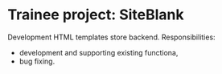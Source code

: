# Trainee project: SiteBlank

Development HTML templates store backend. 
Responsibilities:
- development and supporting existing functiona,
- bug fixing.
